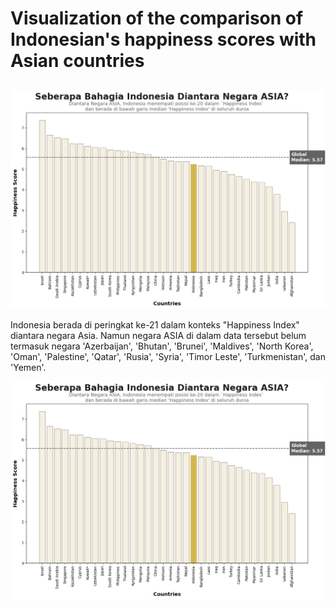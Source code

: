 # Visualization of the comparison of Indonesian's happiness scores with Asian countries
## 
<img src="https://github.com/ajenggtrd/Data-Mining/blob/main/download.png">

Indonesia berada di peringkat ke-21 dalam konteks "Happiness Index" diantara negara Asia. Namun negara ASIA di dalam data tersebut belum termasuk negara 'Azerbaijan', 'Bhutan', 'Brunei', 'Maldives', 'North Korea', 'Oman', 'Palestine', 'Qatar', 'Rusia', 'Syria', 'Timor Leste', 'Turkmenistan', dan 'Yemen'.

<img src="https://github.com/ajenggtrd/Data-Mining/blob/main/download%20(1).png">
